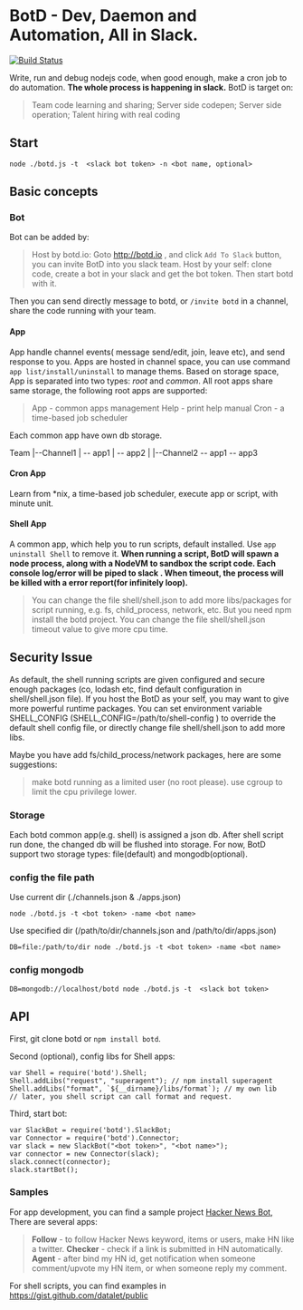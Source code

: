 # BotD - Dev, Daemon and Automation, All in Slack.
[![Build Status](https://travis-ci.org/botdio/botd.svg?branch=master)](https://travis-ci.org/botdio/botd)

Write, run and debug nodejs code, when good enough, make a cron job to do automation. **The whole process is happening in slack.**
BotD is target on:
> Team code learning and sharing;
> Server side codepen;
> Server side operation;
> Talent hiring with real coding

## Start 
`
node ./botd.js -t  <slack bot token> -n <bot name, optional>
`

## Basic concepts
### Bot
 Bot can be added by:
 > Host by botd.io: Goto http://botd.io , and click `Add To Slack` button, you can invite BotD into you slack team.
 > Host by your self: clone code, create a bot in your slack and get the bot token. Then start botd with it.

Then you can send directly message to botd, or `/invite botd` in a channel, share the code running with your team.

#### App
  App handle channel events( message send/edit, join, leave etc), and send response to you.
  Apps are hosted in channel space, you can use command `app list/install/uninstall` to manage thems. 
  Based on storage space, App is separated into two types: _root_ and _common_.
  All root apps share same storage, the following root apps are supported:
  > App - common apps management
  > Help - print help manual
  > Cron - a time-based job scheduler
  
Each common app have own db storage.

Team 
  |--Channel1 
  |  -- app1
  |  -- app2
  |
  |--Channel2
     -- app1
     -- app3

#### Cron App
Learn from *nix, a time-based job scheduler, execute app or script, with minute unit.

#### Shell App
 A common app, which help you to run scripts, default installed. Use `app uninstall Shell` to remove it. 
 **When running a script, BotD will spawn a node process, along with a NodeVM to sandbox the script code. Each console log/error will be piped to slack . When timeout, the process will be killed with a error report(for infinitely loop).**

 > You can change the file shell/shell.json to add more libs/packages for script running, e.g. fs, child_process, network, etc. But you need npm install the botd project.
 > You can change the file shell/shell.json timeout value to give more cpu time.

## Security Issue
 As default, the shell running scripts are given configured and secure enough packages (co, lodash etc, find default configuration in shell/shell.json file).
 If you host the BotD as your self, you may want to give more powerful runtime packages. You can set environment variable SHELL_CONFIG (SHELL_CONFIG=/path/to/shell-config ) to override the default shell config file, or directly change file shell/shell.json to add more libs.

Maybe you have add fs/child_process/network packages, here are some suggestions:
> make botd running as a limited user (no root please).
> use cgroup to limit the cpu privilege lower.

### Storage
Each botd common app(e.g. shell) is assigned a json db. After shell script run done, the changed db will be flushed into storage.
For now, BotD support two storage types: file(default) and mongodb(optional).

### config the file path
Use current dir (./channels.json & ./apps.json)
```
node ./botd.js -t <bot token> -name <bot name>
```

Use specified dir (/path/to/dir/channels.json and /path/to/dir/apps.json)
```
DB=file:/path/to/dir node ./botd.js -t <bot token> -name <bot name>
```

### config mongodb
```
DB=mongodb://localhost/botd node ./botd.js -t  <slack bot token>
```

## API
First, git clone botd or `npm install botd`.

Second (optional), config libs for Shell apps:
```
var Shell = require('botd').Shell;
Shell.addLibs("request", "superagent"); // npm install superagent
Shell.addLibs("format", `${__dirname}/libs/format`); // my own lib
// later, you shell script can call format and request.
```

Third, start bot:
```
var SlackBot = require('botd').SlackBot;
var Connector = require('botd').Connector;
var slack = new SlackBot("<bot token>", "<bot name>");
var connector = new Connector(slack);
slack.connect(connector);
slack.startBot();
```

### Samples
For app development, you can find a sample project [Hacker News Bot](https://github.com/botdio/hnbot),
There are several apps:
> **Follow** - to follow Hacker News keyword, items or users, make HN like a twitter.
> **Checker** - check if a link is submitted in HN automatically.
> **Agent** - after bind my HN id, get notification when someone comment/upvote my HN item, or when someone reply my comment.

For shell scripts, you can find examples in https://gist.github.com/datalet/public

